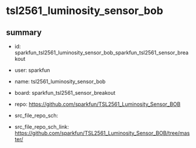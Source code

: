 # tsl2561_luminosity_sensor_bob
 
## summary 
* id: sparkfun_tsl2561_luminosity_sensor_bob_sparkfun_tsl2561_sensor_breakout
* user: sparkfun
* name: tsl2561_luminosity_sensor_bob
* board: sparkfun_tsl2561_sensor_breakout
* repo: https://github.com/sparkfun/TSL2561_Luminosity_Sensor_BOB



* src_file_repo_sch: 
* src_file_repo_sch_link: https://github.com/sparkfun/TSL2561_Luminosity_Sensor_BOB/tree/master/






